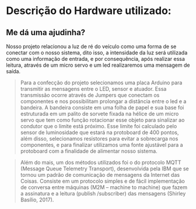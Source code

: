 # Descrição do Hardware utilizado:

## Me dá uma ajudinha?

> 
Nosso projeto relacionou a luz de ré do veículo como uma forma de se conectar com o nosso sistema, dito isso, a intensidade da luz será utilizada como uma informação de entrada, e por consequência, após realizar essa leitura, através de um micro servo e um led realizaremos uma mensagem de saída.

>Para a confecção do projeto selecionamos uma placa Arduino para transmitir as mensagens entre o LED, sensor e atuador. Essa transmissão ocorre através de Jumpers que conectam os componentes e nos possibilitam prolongar a distância entre o led e a bandeira. A bandeira consiste em uma folha de papel e sua base foi estruturada em um palito de sorvete fixada na hélice de um micro servo que tem como função rotacionar esse objeto para sinalizar ao condutor que o limite está próximo. Esse limite foi calculado pelo sensor de luminosidade que estará na protoboard de 400 pontos, além disso, selecionamos resistores para evitar a sobrecarga nos componentes, e para finalizar utilizamos uma fonte ajustável para a protoboard com a finalidade de alimentar nosso sistema.


>Além do mais, um dos métodos utilizados foi o do protocolo MQTT (Message Queue Telemetry Transport), desenvolvida pela IBM que se tornou um padrão de comunicação de mensagens da Internet das Coisas. Consiste em um protocolo simples e de fácil implementação de conversa entre máquinas (M2M – machine to machine) que fazem a assinatura e a leitura (publish /subscriber) das mensagens (Shirley Basílio, 2017).

